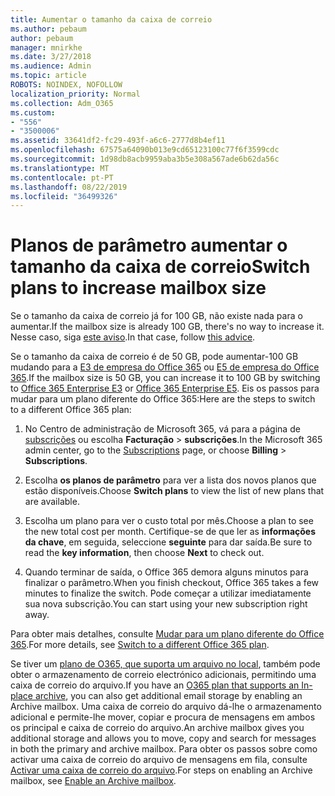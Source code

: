 ```yaml
---
title: Aumentar o tamanho da caixa de correio
ms.author: pebaum
author: pebaum
manager: mnirkhe
ms.date: 3/27/2018
ms.audience: Admin
ms.topic: article
ROBOTS: NOINDEX, NOFOLLOW
localization_priority: Normal
ms.collection: Adm_O365
ms.custom:
- "556"
- "3500006"
ms.assetid: 33641df2-fc29-493f-a6c6-2777d8b4ef11
ms.openlocfilehash: 67575a64090b013e9cd65123100c77f6f3599cdc
ms.sourcegitcommit: 1d98db8acb9959aba3b5e308a567ade6b62da56c
ms.translationtype: MT
ms.contentlocale: pt-PT
ms.lasthandoff: 08/22/2019
ms.locfileid: "36499326"
---
```

# <a name="switch-plans-to-increase-mailbox-size"></a><span data-ttu-id="dbd8c-102">Planos de parâmetro aumentar o tamanho da caixa de correio</span><span class="sxs-lookup"><span data-stu-id="dbd8c-102">Switch plans to increase mailbox size</span></span>

<span data-ttu-id="dbd8c-103">Se o tamanho da caixa de correio já for 100 GB, não existe nada para o aumentar.</span><span class="sxs-lookup"><span data-stu-id="dbd8c-103">If the mailbox size is already 100 GB, there's no way to increase it.</span></span> <span data-ttu-id="dbd8c-104">Nesse caso, siga [este aviso](https://support.office.com/client/e57572ff-0ba7-4782-ba5d-cdac3142ea71).</span><span class="sxs-lookup"><span data-stu-id="dbd8c-104">In that case, follow [this advice](https://support.office.com/client/e57572ff-0ba7-4782-ba5d-cdac3142ea71).</span></span>
  
<span data-ttu-id="dbd8c-105">Se o tamanho da caixa de correio é de 50 GB, pode aumentar-100 GB mudando para a [E3 de empresa do Office 365](https://products.office.com/business/office-365-enterprise-e3-business-software) ou [E5 de empresa do Office 365](https://products.office.com/business/office-365-enterprise-e5-business-software).</span><span class="sxs-lookup"><span data-stu-id="dbd8c-105">If the mailbox size is 50 GB, you can increase it to 100 GB by switching to [Office 365 Enterprise E3](https://products.office.com/business/office-365-enterprise-e3-business-software) or [Office 365 Enterprise E5](https://products.office.com/business/office-365-enterprise-e5-business-software).</span></span> <span data-ttu-id="dbd8c-106">Eis os passos para mudar para um plano diferente do Office 365:</span><span class="sxs-lookup"><span data-stu-id="dbd8c-106">Here are the steps to switch to a different Office 365 plan:</span></span>
  
1. <span data-ttu-id="dbd8c-107">No Centro de administração de Microsoft 365, vá para a página de [subscrições](https://go.microsoft.com/fwlink/p/?linkid=842054) ou escolha **Facturação** \> **subscrições**.</span><span class="sxs-lookup"><span data-stu-id="dbd8c-107">In the Microsoft 365 admin center, go to the [Subscriptions](https://go.microsoft.com/fwlink/p/?linkid=842054) page, or choose **Billing** \> **Subscriptions**.</span></span>

2. <span data-ttu-id="dbd8c-108">Escolha **os planos de parâmetro** para ver a lista dos novos planos que estão disponíveis.</span><span class="sxs-lookup"><span data-stu-id="dbd8c-108">Choose **Switch plans** to view the list of new plans that are available.</span></span>

3. <span data-ttu-id="dbd8c-109">Escolha um plano para ver o custo total por mês.</span><span class="sxs-lookup"><span data-stu-id="dbd8c-109">Choose a plan to see the new total cost per month.</span></span> <span data-ttu-id="dbd8c-110">Certifique-se de que ler as **informações da chave**, em seguida, seleccione **seguinte** para dar saída.</span><span class="sxs-lookup"><span data-stu-id="dbd8c-110">Be sure to read the **key information**, then choose **Next** to check out.</span></span>

4. <span data-ttu-id="dbd8c-111">Quando terminar de saída, o Office 365 demora alguns minutos para finalizar o parâmetro.</span><span class="sxs-lookup"><span data-stu-id="dbd8c-111">When you finish checkout, Office 365 takes a few minutes to finalize the switch.</span></span> <span data-ttu-id="dbd8c-112">Pode começar a utilizar imediatamente sua nova subscrição.</span><span class="sxs-lookup"><span data-stu-id="dbd8c-112">You can start using your new subscription right away.</span></span>

<span data-ttu-id="dbd8c-113">Para obter mais detalhes, consulte [Mudar para um plano diferente do Office 365](https://support.office.com/article/73318661-8f33-478b-bcc7-fb8d69dbb22a).</span><span class="sxs-lookup"><span data-stu-id="dbd8c-113">For more details, see [Switch to a different Office 365 plan](https://support.office.com/article/73318661-8f33-478b-bcc7-fb8d69dbb22a).</span></span>
  
<span data-ttu-id="dbd8c-114">Se tiver um [plano de O365, que suporta um arquivo no local](https://docs.microsoft.com/office365/servicedescriptions/exchange-online-archiving-service-description/exchange-online-archiving-service-description), também pode obter o armazenamento de correio electrónico adicionais, permitindo uma caixa de correio do arquivo.</span><span class="sxs-lookup"><span data-stu-id="dbd8c-114">If you have an [O365 plan that supports an In-place archive](https://docs.microsoft.com/office365/servicedescriptions/exchange-online-archiving-service-description/exchange-online-archiving-service-description), you can also get additional email storage by enabling an Archive mailbox.</span></span>  <span data-ttu-id="dbd8c-115">Uma caixa de correio do arquivo dá-lhe o armazenamento adicional e permite-lhe mover, copiar e procura de mensagens em ambos os principal e caixa de correio do arquivo.</span><span class="sxs-lookup"><span data-stu-id="dbd8c-115">An archive mailbox gives you additional storage and allows you to move, copy and search for messages in both the primary and archive mailbox.</span></span> <span data-ttu-id="dbd8c-116">Para obter os passos sobre como activar uma caixa de correio do arquivo de mensagens em fila, consulte [Activar uma caixa de correio do arquivo](https://docs.microsoft.com/office365/securitycompliance/enable-archive-mailboxes).</span><span class="sxs-lookup"><span data-stu-id="dbd8c-116">For steps on enabling an Archive mailbox, see [Enable an Archive mailbox](https://docs.microsoft.com/office365/securitycompliance/enable-archive-mailboxes).</span></span>
